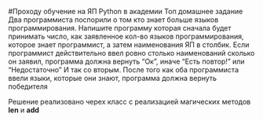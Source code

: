 #Проходу обучение на ЯП Python  в академии Топ
домашнее задание
Два программиста поспорили о том кто знает больше языков программирования. Напишите программу которая сначала будет принимать число, как заявленное кол-во языков программирования, которое знает программист, а затем наименования ЯП в столбик. Если программист действительно ввел ровно столько наименований сколько он заявил, программа должна вернуть “Ок”, иначе “Есть повтор!” или “Недостаточно” И так со вторым. 
После того как оба программиста ввели языки, которые они знают, программа должна вернуть победителя


Решение реализовано черех класс с реализацией магических методов __len__ и  __add__